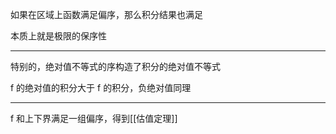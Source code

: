 
如果在区域上函数满足偏序，那么积分结果也满足

本质上就是极限的保序性

---

特别的，绝对值不等式的序构造了积分的绝对值不等式

f 的绝对值的积分大于 f 的积分，负绝对值同理

---

f 和上下界满足一组偏序，得到[[估值定理]]